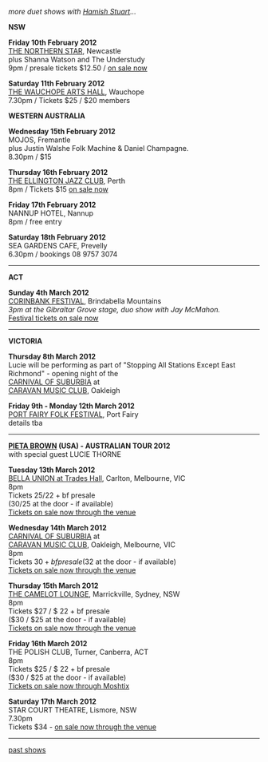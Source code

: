 *more duet shows with [Hamish Stuart][97]...*  

**NSW**   

**Friday 10th February 2012**  
[THE NORTHERN STAR][101], Newcastle  
plus Shanna Watson and The Understudy           
9pm / presale tickets $12.50 / [on sale now][101]    

**Saturday 11th February 2012**  
[THE WAUCHOPE ARTS HALL][103], Wauchope             
7.30pm / Tickets $25 / $20 members               
     

**WESTERN AUSTRALIA**   

**Wednesday 15th February 2012**  
MOJOS, Fremantle      
plus Justin Walshe Folk Machine & Daniel Champagne.  
8.30pm / $15  

**Thursday 16th February 2012**  
[THE ELLINGTON JAZZ CLUB][102], Perth        
8pm / Tickets $15 [on sale now][102]  

**Friday 17th February 2012**  
NANNUP HOTEL, Nannup  
8pm / free entry

**Saturday 18th February 2012**  
SEA GARDENS CAFE, Prevelly  
6.30pm / bookings 08 9757 3074   

* * * * * 
   
**ACT** 
 
**Sunday 4th March 2012**  
[CORINBANK FESTIVAL][99], Brindabella Mountains                 
*3pm at the Gibraltar Grove stage, duo show with Jay McMahon.*  
[Festival tickets on sale now][99]      

* * * * *   

**VICTORIA** 
 
**Thursday 8th March 2012**   
Lucie will be performing as part of "Stopping All Stations Except East Richmond" - opening night of the   
[CARNIVAL OF SUBURBIA][104] at  
[CARAVAN MUSIC CLUB][106], Oakleigh    

**Friday 9th - Monday 12th March 2012**  
[PORT FAIRY FOLK FESTIVAL][99.1], Port Fairy                 
details tba    

* * * * *    

**[PIETA BROWN][81] (USA) - AUSTRALIAN TOUR 2012**  
with special guest LUCIE THORNE  

**Tuesday 13th March 2012**  
[BELLA UNION at Trades Hall][105], Carlton, Melbourne, VIC  
8pm  
Tickets $25/$22 + bf presale    
($30/$25 at the door - if available)  
[Tickets on sale now through the venue][105]                    
   
**Wednesday 14th March 2012**  
[CARNIVAL OF SUBURBIA][104] at  
[CARAVAN MUSIC CLUB][106], Oakleigh, Melbourne, VIC  
8pm  
Tickets $30 + bf presale   
($32 at the door - if available)  
[Tickets on sale now through the venue][106]    

**Thursday 15th March 2012**  
[THE CAMELOT LOUNGE][90], Marrickville, Sydney, NSW  
8pm   
Tickets $27 / $ 22 + bf presale   
($30 / $25 at the door - if available)  
[Tickets on sale now through the venue][107] 

**Friday 16th March 2012**  
THE POLISH CLUB, Turner, Canberra, ACT       
8pm   
Tickets $25 / $ 22 + bf presale   
($30 / $25 at the door - if available)  
[Tickets on sale now through Moshtix][108] 
      
**Saturday 17th March 2012**  
STAR COURT THEATRE, Lismore, NSW      
7.30pm   
Tickets $34 - [on sale now through the venue][107]   

* * * * *   

[past shows][archive]

  [archive]: shows/archive/

[33.1]: contact/
[50]: http://northcotesocialclub.com/
[3.2]: http://www.thebasement.com.au/
[81]:  http://www.pietabrown.com
[88]: http://www.facebook.com/pages/Beetle-Bar/125772420775772
[89]: http://www.royalexchangenewcastle.com.au/
[90]: http://www.camelotlounge.com/
[90.1]: http://www.trybooking.com/RWU
[91]: http://www.clarendonguesthouse.com.au/
[93]: http://www.caravanmusic.com.au
[94]: http://wheatsheafhotel.com.au/
[95]: http://www.bellaunion.com.au
[96]: http://www.jojosmithsoul.com/
[96.1]: http://www.myspace.com/sweetjeanmusic
[96.2]: http://www.myspace.com/jimdowling
[96.3]: http://www.ilonaharker.com
[96.4]: http://www.mardilumsden.com  
[96.5]: http://www.theyearlings.net 
[96.6]: http://www.theelliscollective.com
[96.7]: http://www.triplejunearthed.com/birdsandbelles
[96.8]: http://www.myspace.com/denhanrahan
[97]: http://www.hamishstuart.net/fr_home.cfm
[98]: http://venue505.com/
[99]: http://www.corinbank.com/  
[99.1]: http://www.portfairyfolkfestival.com/
[100]: http://www.tamarvalleyfolkfestival.com/Home.html  
[101]: http://www.bigtix.com.au/ProductDetails.aspx?productID=2083
[102]: http://www.ellingtonjazz.com.au/index.php/schedule/month/02/show/1689
[103]: http://www.wauchopearts.org.au/
[104]: http://www.carnivalofsuburbia.com   
[105]: http://www.bellaunion.com.au/ticketing/show_535/
[106]: http://www.caravanmusic.com.au/gigs/pieta-brown/
[107]: http://www.trybooking.com/BCUB
[108]: http://www.moshtix.com.au/event.aspx?id=54131&ref=pietabrownpolishclub
[109]: http://www.starcourttheatre.com.au/shows

